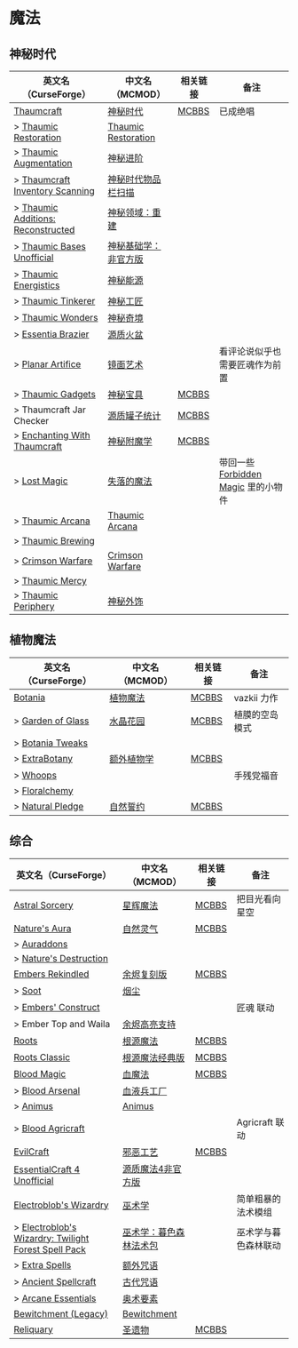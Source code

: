 # 魔法

## 神秘时代

| 英文名（CurseForge）                                                                                          | 中文名（MCMOD）                                             | 相关链接                                               | 备注                                                                       |
| ------------------------------------------------------------------------------------------------------------- | ----------------------------------------------------------- | ------------------------------------------------------ | -------------------------------------------------------------------------- |
| [Thaumcraft](https://www.curseforge.com/minecraft/mc-mods/thaumcraft)                                         | [神秘时代](https://www.mcmod.cn/class/956.html)             | [MCBBS](https://www.mcbbs.net/thread-776706-1-1.html)  | 已成绝唱                                                                   |
| > [Thaumic Restoration](https://www.curseforge.com/minecraft/mc-mods/thaumic-restoration)                     | [Thaumic Restoration](https://www.mcmod.cn/class/2330.html) |                                                        |                                                                            |
| > [Thaumic Augmentation](https://www.curseforge.com/minecraft/mc-mods/thaumic-augmentation)                   | [神秘进阶](https://www.mcmod.cn/class/2335.html)            |                                                        |                                                                            |
| > [Thaumcraft Inventory Scanning](https://www.curseforge.com/minecraft/mc-mods/thaumcraft-inventory-scanning) | [神秘时代物品栏扫描](https://www.mcmod.cn/class/833.html)   |                                                        |                                                                            |
| > [Thaumic Additions: Reconstructed](https://www.curseforge.com/minecraft/mc-mods/thaumic-additions)          | [神秘领域：重建](https://www.mcmod.cn/class/648.html)       |                                                        |                                                                            |
| > [Thaumic Bases Unofficial](https://www.curseforge.com/minecraft/mc-mods/thaumic-bases-unofficial)           | [神秘基础学：非官方版](https://www.mcmod.cn/class/475.html) |                                                        |                                                                            |
| > [Thaumic Energistics](https://www.curseforge.com/minecraft/mc-mods/thaumic-energistics)                     | [神秘能源](https://www.mcmod.cn/class/385.html)             |                                                        |                                                                            |
| > [Thaumic Tinkerer](https://www.curseforge.com/minecraft/mc-mods/thaumic-tinkerer)                           | [神秘工匠](https://www.mcmod.cn/class/212.html)             |                                                        |                                                                            |
| > [Thaumic Wonders](https://www.curseforge.com/minecraft/mc-mods/thaumic-wonders)                             | [神秘奇境](https://www.mcmod.cn/class/2338.html)            |                                                        |                                                                            |
| > [Essentia Brazier](https://www.curseforge.com/minecraft/mc-mods/essentia-brazier)                           | [源质火盆](https://www.mcmod.cn/class/1821.html)            |                                                        |                                                                            |
| > [Planar Artifice](https://www.curseforge.com/minecraft/mc-mods/planarartifice)                              | [镜面艺术](https://www.mcmod.cn/class/1148.html)            |                                                        | 看评论说似乎也需要匠魂作为前置                                             |
| > [Thaumic Gadgets](https://www.curseforge.com/minecraft/mc-mods/thaumic-gadgets)                             | [神秘宝具](https://www.mcmod.cn/class/1778.html)            | [MCBBS](https://www.mcbbs.net/thread-1008158-1-1.html) |                                                                            |
| > Thaumcraft Jar Checker                                                                                      | [源质罐子统计](https://www.mcmod.cn/class/1736.html)        | [MCBBS](https://www.mcbbs.net/thread-869708-1-1.html)  |                                                                            |
| > [Enchanting With Thaumcraft](https://www.curseforge.com/minecraft/mc-mods/enchanting-with-thaumcraft)       | [神秘附魔学](https://www.mcmod.cn/class/2325.html)          | [MCBBS](https://www.mcbbs.net/thread-998178-1-1.html)  |                                                                            |
| > [Lost Magic](https://www.curseforge.com/minecraft/mc-mods/lost-magic)                                       | [失落的魔法](https://www.mcmod.cn/class/2336.html)          |                                                        | 带回一些 [Forbidden Magic](https://www.mcmod.cn/class/233.html) 里的小物件 |
| > [Thaumic Arcana](https://www.curseforge.com/minecraft/mc-mods/thaumic-arcana)                               | [Thaumic Arcana](https://www.mcmod.cn/class/2337.html)      |                                                        |                                                                            |
| > [Thaumic Brewing](https://www.curseforge.com/minecraft/mc-mods/thaumic-brewing)                             |                                                             |                                                        |                                                                            |
| > [Crimson Warfare](https://www.curseforge.com/minecraft/mc-mods/crimson-warfare)                             | [Crimson Warfare](https://www.mcmod.cn/class/2339.html)     |                                                        |                                                                            |
| > [Thaumic Mercy](https://www.curseforge.com/minecraft/mc-mods/thaumic-mercy)                                 |                                                             |                                                        |                                                                            |
| > [Thaumic Periphery](https://www.curseforge.com/minecraft/mc-mods/thaumic-periphery)                         | [神秘外饰](https://www.mcmod.cn/class/3000.html)            |                                                        |                                                                            |

## 植物魔法

| 英文名（CurseForge）                                                                      | 中文名（MCMOD）                                   | 相关链接                                               | 备注           |
| ----------------------------------------------------------------------------------------- | ------------------------------------------------- | ------------------------------------------------------ | -------------- |
| [Botania](https://www.curseforge.com/minecraft/mc-mods/botania)                           | [植物魔法](https://www.mcmod.cn/class/332.html)   | [MCBBS](https://www.mcbbs.net/thread-722470-1-1.html)  | vazkii 力作    |
| > [Garden of Glass](https://www.curseforge.com/minecraft/mc-mods/botania-garden-of-glass) | [水晶花园](https://www.mcmod.cn/class/645.html)   | [MCBBS](https://www.mcbbs.net/thread-541959-1-1.html)  | 植膜的空岛模式 |
| > [Botania Tweaks](https://www.curseforge.com/minecraft/mc-mods/botania-tweaks)           |                                                   |                                                        |                |
| > [ExtraBotany](https://www.curseforge.com/minecraft/mc-mods/extrabotany)                 | [额外植物学](https://www.mcmod.cn/class/497.html) | [MCBBS](https://www.mcbbs.net/thread-596279-1-1.html)  |                |
| > [Whoops](https://www.curseforge.com/minecraft/mc-mods/whoops)                           |                                                   |                                                        | 手残党福音     |
| > [Floralchemy](https://www.curseforge.com/minecraft/mc-mods/floralchemy)                 |                                                   |                                                        |                |
| > [Natural Pledge](https://www.curseforge.com/minecraft/mc-mods/natural-pledge)           | [自然誓约](https://www.mcmod.cn/class/2366.html)  | [MCBBS](https://www.mcbbs.net/thread-1010943-1-1.html) |                |

## 综合

| 英文名（CurseForge）                                                                                                                                  | 中文名（MCMOD）                                                | 相关链接                                              | 备注                 |
| ----------------------------------------------------------------------------------------------------------------------------------------------------- | -------------------------------------------------------------- | ----------------------------------------------------- | -------------------- |
| [Astral Sorcery](https://www.curseforge.com/minecraft/mc-mods/astral-sorcery)                                                                         | [星辉魔法](https://www.mcmod.cn/class/639.html)                | [MCBBS](https://www.mcbbs.net/thread-710454-1-1.html) | 把目光看向星空       |
| [Nature's Aura](https://www.curseforge.com/minecraft/mc-mods/natures-aura)                                                                            | [自然灵气](https://www.mcmod.cn/class/1547.html)               | [MCBBS](https://www.mcbbs.net/thread-858351-1-1.html) |                      |
| > [Auraddons](https://www.curseforge.com/minecraft/mc-mods/auraddons)                                                                                 |                                                                |                                                       |                      |
| > [Nature's Destruction](https://www.curseforge.com/minecraft/mc-mods/natures-destruction)                                                            |                                                                |                                                       |                      |
| [Embers Rekindled](https://www.curseforge.com/minecraft/mc-mods/embers-rekindled)                                                                     | [余烬复刻版](https://www.mcmod.cn/class/1491.html)             | [MCBBS](https://www.mcbbs.net/thread-681929-1-1.html) |                      |
| > [Soot](https://www.curseforge.com/minecraft/mc-mods/soot)                                                                                           | [烟尘](https://www.mcmod.cn/class/1516.html)                   |                                                       |                      |
| > [Embers' Construct](https://www.curseforge.com/minecraft/mc-mods/embersconstruct)                                                                   |                                                                |                                                       | 匠魂 联动            |
| > Ember Top and Waila                                                                                                                                 | [余烬高亮支持](https://www.mcmod.cn/class/3990.html)           |                                                       |                      |
| [Roots](https://www.curseforge.com/minecraft/mc-mods/roots)                                                                                           | [根源魔法](https://www.mcmod.cn/class/699.html)                | [MCBBS](https://www.mcbbs.net/thread-849484-1-1.html) |                      |
| [Roots Classic](https://www.curseforge.com/minecraft/mc-mods/roots-classic)                                                                           | [根源魔法经典版](https://www.mcmod.cn/class/1490.html)         | [MCBBS](https://www.mcbbs.net/thread-849484-1-1.html) |                      |
| [Blood Magic](https://www.curseforge.com/minecraft/mc-mods/blood-magic)                                                                               | [血魔法](https://www.mcmod.cn/class/528.html)                  | [MCBBS](https://www.mcbbs.net/thread-566726-1-1.html) |                      |
| > [Blood Arsenal](https://www.curseforge.com/minecraft/mc-mods/blood-arsenal)                                                                         | [血液兵工厂](https://www.mcmod.cn/class/488.html)              |                                                       |                      |
| > [Animus](https://www.curseforge.com/minecraft/mc-mods/animus)                                                                                       | [Animus](https://www.mcmod.cn/class/1888.html)                 |                                                       |                      |
| > [Blood Agricraft](https://www.curseforge.com/minecraft/mc-mods/blood-agricraft)                                                                     |                                                                |                                                       | Agricraft 联动       |
| [EvilCraft](https://www.curseforge.com/minecraft/mc-mods/evilcraft)                                                                                   | [邪恶工艺](https://www.mcmod.cn/class/352.html)                | [MCBBS](https://www.mcbbs.net/thread-420085-1-1.html) |                      |
| [EssentialCraft 4 Unofficial](https://www.curseforge.com/minecraft/mc-mods/essentialcraft-4-unofficial)                                               | [源质魔法4非官方版](https://www.mcmod.cn/class/709.html)       |                                                       |                      |
| [Electroblob's Wizardry](https://www.curseforge.com/minecraft/mc-mods/electroblobs-wizardry)                                                          | [巫术学](https://www.mcmod.cn/class/1634.html)                 |                                                       | 简单粗暴的法术模组   |
| > [Electroblob's Wizardry: Twilight Forest Spell Pack](https://www.curseforge.com/minecraft/mc-mods/electroblobs-wizardry-twilight-forest-spell-pack) | [巫术学：暮色森林法术包](https://www.mcmod.cn/class/2343.html) |                                                       | 巫术学与暮色森林联动 |
| > [Extra Spells](https://www.curseforge.com/minecraft/mc-mods/extra-spells-electroblobs-wizardry)                                                     | [额外咒语](https://www.mcmod.cn/class/2389.html)               |                                                       |                      |
| > [Ancient Spellcraft](https://www.curseforge.com/minecraft/mc-mods/ancient-spellcraft)                                                               | [古代咒语](https://www.mcmod.cn/class/2390.html)               |                                                       |                      |
| > [Arcane Essentials](https://www.curseforge.com/minecraft/mc-mods/arcane-essentials)                                                                 | [奥术要素](https://www.mcmod.cn/class/2382.html)               |                                                       |                      |
| [Bewitchment (Legacy)](https://www.curseforge.com/minecraft/mc-mods/bewitchment-legacy)                                                               | [Bewitchment](https://www.mcmod.cn/class/1127.html)            |                                                       |                      |
| [Reliquary](https://www.curseforge.com/minecraft/mc-mods/reliquary-v1-3)                                                                              | [圣遗物](https://www.mcmod.cn/class/525.html)                  | [MCBBS](https://www.mcbbs.net/thread-842186-1-1.html) |                      |
